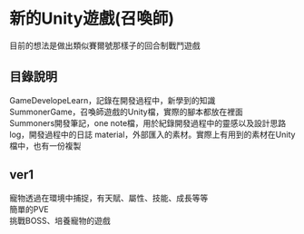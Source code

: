 # 新的Unity遊戲(召喚師)
  
目前的想法是做出類似賽爾號那樣子的回合制戰鬥遊戲  
  
## 目錄說明
GameDevelopeLearn，記錄在開發過程中，新學到的知識  
SummonerGame，召喚師遊戲的Unity檔，實際的腳本都放在裡面  
Summoners開發筆記，one note檔，用於紀錄開發過程中的靈感以及設計思路  
log，開發過程中的日誌
material，外部匯入的素材。實際上有用到的素材在Unity檔中，也有一份複製  
  
## ver1
寵物透過在環境中捕捉，有天賦、屬性、技能、成長等等  
簡單的PVE  
挑戰BOSS、培養寵物的遊戲  
